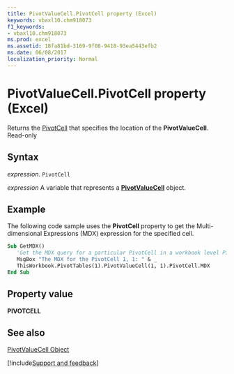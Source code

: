 ```yaml
---
title: PivotValueCell.PivotCell property (Excel)
keywords: vbaxl10.chm918073
f1_keywords:
- vbaxl10.chm918073
ms.prod: excel
ms.assetid: 18fa81bd-3169-9f08-9418-93ea5443efb2
ms.date: 06/08/2017
localization_priority: Normal
---
```



# PivotValueCell.PivotCell property (Excel)

Returns the [PivotCell](Excel.PivotCell.md) that specifies the location of the **PivotValueCell**. Read-only


## Syntax

_expression_. `PivotCell`

_expression_ A variable that represents a **[PivotValueCell](Excel.pivotvaluecell.md)** object.


## Example

The following code sample uses the  **PivotCell** property to get the Multi-dimensional Expressions (MDX) expression for the specified cell.


```vb
Sub GetMDX()
   'Get the MDX query for a particular PivotCell in a workbook level PivotTable
   MsgBox "The MDX for the PivotCell 1, 1: " & _
   ThisWorkbook.PivotTables(1).PivotValueCell(1, 1).PivotCell.MDX
End Sub
```


## Property value

 **PIVOTCELL**


## See also



[PivotValueCell Object](Excel.pivotvaluecell.md)

[!include[Support and feedback](~/includes/feedback-boilerplate.md)]